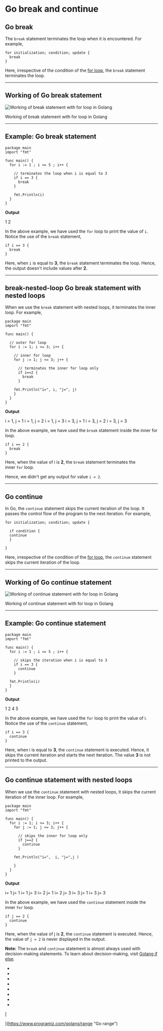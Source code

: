 # Go break and continue

## Go break

The `break` statement terminates the loop when it is encountered. For example,

```
for initialization; condition; update {
  break
}
```

Here, irrespective of the condition of the [for loop](http://programiz.com/golang/for-loop), the `break` statement terminates the loop.

---

## Working of Go break statement

![Working of break statement with for loop in Golang](https://www.programiz.com/sites/tutorial2program/files/go-break.png "Working of break statement in Golang")

Working of break statement with for loop in Golang

---

## Example: Go break statement

```
package main
import "fmt"

func main() {
  for i := 1 ; i <= 5 ; i++ {

    // terminates the loop when i is equal to 3
    if i == 3 { 
      break
    }

    fmt.Println(i)
  }
}
```

**Output**

1
2

In the above example, we have used the `for` loop to print the value of `i`. Notice the use of the `break` statement,

```
if i == 3 {
  break
}
```

Here, when `i` is equal to **3**, the `break` statement terminates the loop. Hence, the output doesn't include values after **2.**

---

## break-nested-loop Go break statement with nested loops

When we use the `break` statement with nested loops, it terminates the inner loop. For example,

```
package main
import "fmt"

func main() {

  // outer for loop
  for i := 1; i <= 3; i++ {

    // inner for loop
    for j := 1; j <= 3; j++ {

      // terminates the inner for loop only
      if i==2 {
        break
      }

    fmt.Println("i=", i, "j=", j)
    }
  }
}
```

**Output**

i = 1, j = 1
i = 1, j = 2
i = 1, j = 3
i = 3, j = 1
i = 3, j = 2
i = 3, j = 3

In the above example, we have used the `break` statement inside the inner for loop.

```
if i == 2 {
  break
}
```

Here, when the value of i is **2**, the `break` statement terminates the inner `for` loop.

Hence, we didn't get any output for value `i = 2`.

---

## Go continue

In Go, the `continue` statement skips the current iteration of the loop. It passes the control flow of the program to the next iteration. For example,

```
for initialization; condition; update {

  if condition {
  continue
  }

}
```

Here, irrespective of the condition of the [for loop](http://programiz.com/golang/for-loop), the `continue` statement skips the current iteration of the loop.

---

## Working of Go continue statement

![Working of continue statement with for loop in Golang](https://www.programiz.com/sites/tutorial2program/files/go-continue.png "Working of continue statement in Golang")

Working of continue statement with for loop in Golang

---

## Example: Go continue statement

```
package main
import "fmt"

func main() {
  for i := 1 ; i <= 5 ; i++ {

    // skips the iteration when i is equal to 3
    if i == 3 {
      continue
    }

  fmt.Println(i)
  }
}
```

**Output**

1
2
4
5

In the above example, we have used the `for` loop to print the value of i. Notice the use of the `continue` statement,

```
if i == 3 {
  continue
}
```

Here, when i is equal to **3**, the `continue` statement is executed. Hence, it skips the current iteration and starts the next iteration. The value **3** is not printed to the output.

---

## Go continue statement with nested loops

When we use the `continue` statement with nested loops, it skips the current iteration of the inner loop. For example,

```
package main
import "fmt"

func main() {
  for i := 1; i <= 3; i++ {
    for j := 1; j <= 3; j++ {

      // skips the inner for loop only
      if j==2 {
        continue
      }

    fmt.Println("i=",  i, "j=",j )

    }
  }
}
```

**Output**

i= 1 j= 1
i= 1 j= 3
i= 2 j= 1
i= 2 j= 3
i= 3 j= 1
i= 3 j= 3

In the above example, we have used the `continue` statement inside the inner `for` loop.

```
if j == 2 {
  continue
}
```

Here, when the value of j is **2**, the `continue` statement is executed. Hence, the value of `j = 2` is never displayed in the output.

**Note:** The `break` and `continue` statement is almost always used with decision-making statements. To learn about decision-making, visit [Golang if else](http://programiz.com/golang/if-else).

- [](https://www.programiz.com/golang/break-continue#break)
- [](https://www.programiz.com/golang/break-continue#break-working)
- [](https://www.programiz.com/golang/break-continue#break-example)
- [](https://www.programiz.com/golang/break-continue#break-nested-loop)
- [](https://www.programiz.com/golang/break-continue#continue)
- [](https://www.programiz.com/golang/break-continue#continue-working)
- [](https://www.programiz.com/golang/break-continue#continue-example)
- [](https://www.programiz.com/golang/break-continue#continue-nested-loop)

[

  


](https://www.programiz.com/golang/range "Go range")